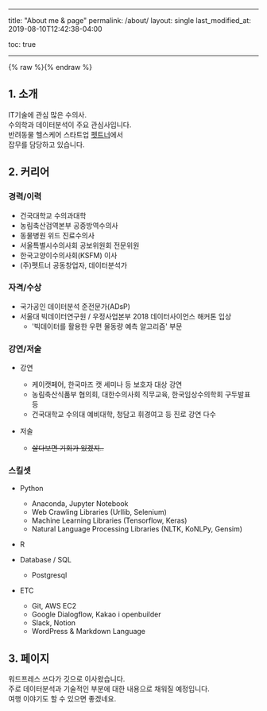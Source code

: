 ﻿---

title: "About me & page"
permalink: /about/
layout: single
last_modified_at: 2019-08-10T12:42:38-04:00

toc: true

---

{% raw %}<img src="{{ site.url }}{{ site.baseurl }}/assets/images/profile.jpg" alt="">{% endraw %}

## 1. 소개

IT기술에 관심 많은 수의사.<br>
수의학과 데이터분석이 주요 관심사입니다. <br>
반려동물 헬스케어 스타트업 [펫트너](https://app.petner.kr)에서 <br>
잡무를 담당하고 있습니다.


## 2. 커리어

### 경력/이력

 - 건국대학교 수의과대학
 - 농림축산검역본부 공중방역수의사
 - 동물병원 위드 진료수의사
 - 서울특별시수의사회 공보위원회 전문위원
 - 한국고양이수의사회(KSFM) 이사
 - (주)펫트너 공동창업자, 데이터분석가

### 자격/수상

 - 국가공인 데이터분석 준전문가(ADsP)
 - 서울대 빅데이터연구원 / 우정사업본부 2018 데이터사이언스 해커톤 입상
   - '빅데이터를 활용한 우편 물동량 예측 알고리즘' 부문

### 강연/저술

 - 강연
   - 케이캣페어, 한국마즈 캣 세미나 등 보호자 대상 강연
   - 농림축산식품부 협의회, 대한수의사회 직무교육, 한국임상수의학회 구두발표 등
   - 건국대학교 수의대 예비대학, 청담고 휘경여고 등 진로 강연 다수
 
 - 저술
   - ~~살다보면 기회가 있겠지..~~

### 스킬셋

 - Python
   - Anaconda, Jupyter Notebook
   - Web Crawling Libraries (Urllib, Selenium)
   - Machine Learning Libraries (Tensorflow, Keras)
   - Natural Language Processing Libraries (NLTK, KoNLPy, Gensim)
   
 - R
 
 - Database / SQL
   - Postgresql
   
 - ETC
   - Git, AWS EC2
   - Google Dialogflow, Kakao i openbuilder
   - Slack, Notion
   - WordPress & Markdown Language

## 3. 페이지

워드프레스 쓰다가 깃으로 이사왔습니다.<br>
주로 데이터분석과 기술적인 부분에 대한 내용으로 채워질 예정입니다.<br>
여행 이야기도 할 수 있으면 좋겠네요.
